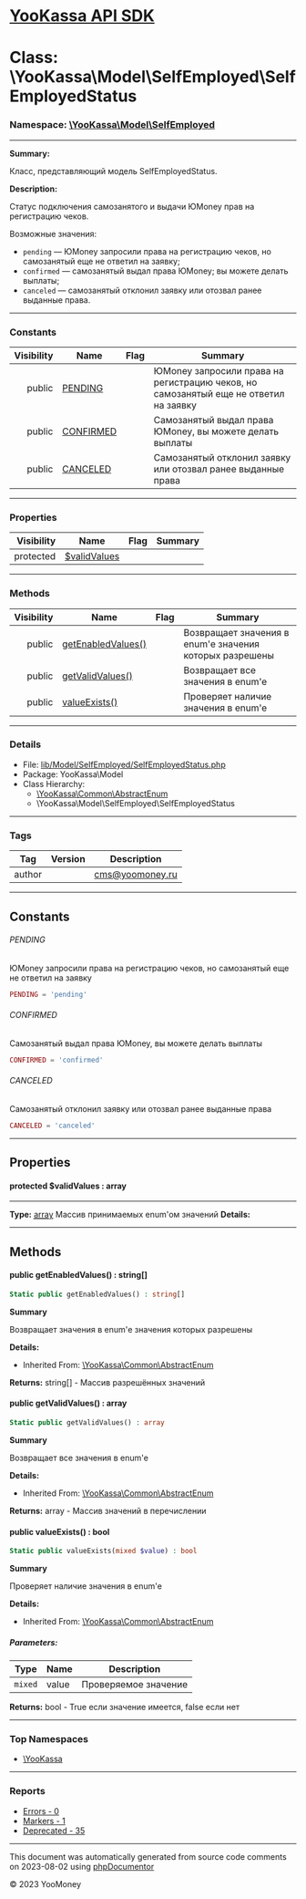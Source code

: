 # [YooKassa API SDK](../home.md)

# Class: \YooKassa\Model\SelfEmployed\SelfEmployedStatus
### Namespace: [\YooKassa\Model\SelfEmployed](../namespaces/yookassa-model-selfemployed.md)
---
**Summary:**

Класс, представляющий модель SelfEmployedStatus.

**Description:**

Статус подключения самозанятого и выдачи ЮMoney прав на регистрацию чеков.

Возможные значения:
- `pending` — ЮMoney запросили права на регистрацию чеков, но самозанятый еще не ответил на заявку;
- `confirmed` — самозанятый выдал права ЮMoney; вы можете делать выплаты;
- `canceled` — самозанятый отклонил заявку или отозвал ранее выданные права.

---
### Constants
| Visibility | Name | Flag | Summary |
| ----------:| ---- | ---- | ------- |
| public | [PENDING](../classes/YooKassa-Model-SelfEmployed-SelfEmployedStatus.md#constant_PENDING) |  | ЮMoney запросили права на регистрацию чеков, но самозанятый еще не ответил на заявку |
| public | [CONFIRMED](../classes/YooKassa-Model-SelfEmployed-SelfEmployedStatus.md#constant_CONFIRMED) |  | Самозанятый выдал права ЮMoney, вы можете делать выплаты |
| public | [CANCELED](../classes/YooKassa-Model-SelfEmployed-SelfEmployedStatus.md#constant_CANCELED) |  | Самозанятый отклонил заявку или отозвал ранее выданные права |

---
### Properties
| Visibility | Name | Flag | Summary |
| ----------:| ---- | ---- | ------- |
| protected | [$validValues](../classes/YooKassa-Model-SelfEmployed-SelfEmployedStatus.md#property_validValues) |  |  |

---
### Methods
| Visibility | Name | Flag | Summary |
| ----------:| ---- | ---- | ------- |
| public | [getEnabledValues()](../classes/YooKassa-Common-AbstractEnum.md#method_getEnabledValues) |  | Возвращает значения в enum'е значения которых разрешены |
| public | [getValidValues()](../classes/YooKassa-Common-AbstractEnum.md#method_getValidValues) |  | Возвращает все значения в enum'e |
| public | [valueExists()](../classes/YooKassa-Common-AbstractEnum.md#method_valueExists) |  | Проверяет наличие значения в enum'e |

---
### Details
* File: [lib/Model/SelfEmployed/SelfEmployedStatus.php](../../lib/Model/SelfEmployed/SelfEmployedStatus.php)
* Package: YooKassa\Model
* Class Hierarchy: 
  * [\YooKassa\Common\AbstractEnum](../classes/YooKassa-Common-AbstractEnum.md)
  * \YooKassa\Model\SelfEmployed\SelfEmployedStatus

---
### Tags
| Tag | Version | Description |
| --- | ------- | ----------- |
| author |  | cms@yoomoney.ru |

---
## Constants
<a name="constant_PENDING" class="anchor"></a>
###### PENDING
ЮMoney запросили права на регистрацию чеков, но самозанятый еще не ответил на заявку

```php
PENDING = 'pending'
```


<a name="constant_CONFIRMED" class="anchor"></a>
###### CONFIRMED
Самозанятый выдал права ЮMoney, вы можете делать выплаты

```php
CONFIRMED = 'confirmed'
```


<a name="constant_CANCELED" class="anchor"></a>
###### CANCELED
Самозанятый отклонил заявку или отозвал ранее выданные права

```php
CANCELED = 'canceled'
```



---
## Properties
<a name="property_validValues"></a>
#### protected $validValues : array
---
**Type:** <a href="../array"><abbr title="array">array</abbr></a>
Массив принимаемых enum&#039;ом значений
**Details:**



---
## Methods
<a name="method_getEnabledValues" class="anchor"></a>
#### public getEnabledValues() : string[]

```php
Static public getEnabledValues() : string[]
```

**Summary**

Возвращает значения в enum'е значения которых разрешены

**Details:**
* Inherited From: [\YooKassa\Common\AbstractEnum](../classes/YooKassa-Common-AbstractEnum.md)

**Returns:** string[] - Массив разрешённых значений


<a name="method_getValidValues" class="anchor"></a>
#### public getValidValues() : array

```php
Static public getValidValues() : array
```

**Summary**

Возвращает все значения в enum'e

**Details:**
* Inherited From: [\YooKassa\Common\AbstractEnum](../classes/YooKassa-Common-AbstractEnum.md)

**Returns:** array - Массив значений в перечислении


<a name="method_valueExists" class="anchor"></a>
#### public valueExists() : bool

```php
Static public valueExists(mixed $value) : bool
```

**Summary**

Проверяет наличие значения в enum'e

**Details:**
* Inherited From: [\YooKassa\Common\AbstractEnum](../classes/YooKassa-Common-AbstractEnum.md)

##### Parameters:
| Type | Name | Description |
| ---- | ---- | ----------- |
| <code lang="php">mixed</code> | value  | Проверяемое значение |

**Returns:** bool - True если значение имеется, false если нет



---

### Top Namespaces

* [\YooKassa](../namespaces/yookassa.md)

---

### Reports
* [Errors - 0](../reports/errors.md)
* [Markers - 1](../reports/markers.md)
* [Deprecated - 35](../reports/deprecated.md)

---

This document was automatically generated from source code comments on 2023-08-02 using [phpDocumentor](http://www.phpdoc.org/)

&copy; 2023 YooMoney